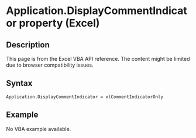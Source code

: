 # Application.DisplayCommentIndicator property (Excel)

## Description
This page is from the Excel VBA API reference. The content might be limited due to browser compatibility issues.

## Syntax
```vba
Application.DisplayCommentIndicator = xlCommentIndicatorOnly
```

## Example
No VBA example available.
